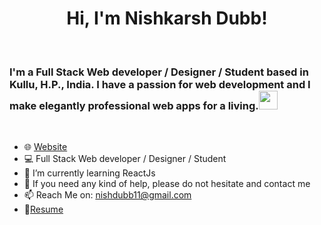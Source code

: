 <h1 align="center"> Hi, I'm Nishkarsh Dubb!</h1>
<br>
<h3 >I'm a Full Stack Web developer / Designer / Student based in Kullu, H.P., India. I have a passion for web development and I make elegantly professional web apps for a living.<img src="https://media.giphy.com/media/WUlplcMpOCEmTGBtBW/giphy.gif" width="30"> 
</h3>

<br>

- 🌐 [Website](http://nishkarshdubb-fullstack.herokuapp.com/)
- 💻 Full Stack Web developer / Designer / Student 
- 🌱 I’m currently learning ReactJs
- 💬 If you need any kind of help, please do not hesitate and contact me
- 📫 Reach Me on: <a href="nishdubb11@gmail.com">nishdubb11@gmail.com</a>
- 📝[Resume](https://docs.google.com/document/d/1CTiUvPGUMO92scMNu0UfiXHL4Lgp3awiv_MdImJjOv4/edit)
  

  


